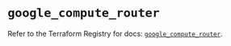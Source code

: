 # `google_compute_router`

Refer to the Terraform Registry for docs: [`google_compute_router`](https://registry.terraform.io/providers/hashicorp/google-beta/6.3.0/docs/resources/google_compute_router).
